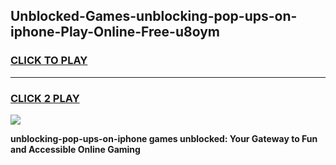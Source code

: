 
## Unblocked-Games-unblocking-pop-ups-on-iphone-Play-Online-Free-u8oym
<h3>
<a href="https://premium76.site?title=unblocking-pop-ups-on-iphone&ref=26A">CLICK TO PLAY</a></h3>
<hr>

<h3>
<a href="https://premium76.site?title=unblocking-pop-ups-on-iphone&ref=26A">CLICK 2 PLAY</a>
  
</h3>

<a href="https://premium76.site?title=unblocking-pop-ups-on-iphone&ref=26A"><img src="https://clearcache.store/games.png"></a>


**unblocking-pop-ups-on-iphone games unblocked: Your Gateway to Fun and Accessible Online Gaming**
